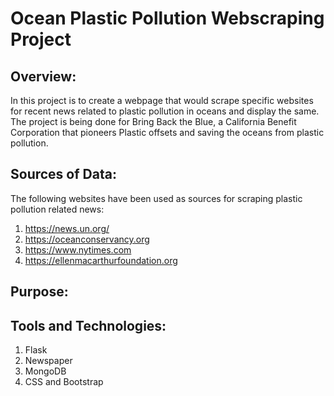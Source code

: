 # Ocean Plastic Pollution Webscraping Project

## Overview:

In this project is to create a webpage that would scrape specific websites for recent news related to plastic pollution in oceans and display the same. The project is being done for Bring Back the Blue, a California Benefit Corporation that pioneers Plastic offsets and saving the oceans from plastic pollution.

## Sources of Data:

The following websites have been used as sources for scraping plastic pollution related news:


1. https://news.un.org/
2. https://oceanconservancy.org
3. https://www.nytimes.com
4. https://ellenmacarthurfoundation.org

## Purpose:

## Tools and Technologies:

1. Flask
2. Newspaper
3. MongoDB
4. CSS and Bootstrap




